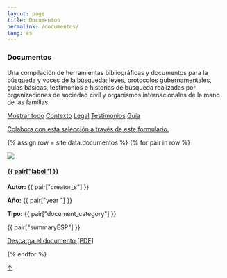 ```yaml
---
layout: page
title: Documentos
permalink: /documentos/
lang: es
---
```


<h3>Documentos</h3>

<div class="directorio">
<p class="intro">Una compilación de herramientas bibliográficas y documentos para la búsqueda y voces de la búsqueda; leyes, protocolos gubernamentales, guías básicas, testimonios e historias de búsqueda realizadas por organizaciones de sociedad civil y organismos internacionales de la mano de las familias.</p>
</div>

<div class="side">
  <a href="#" class="tag factive" data-filter="all">Mostrar todo</a>
  <a href="#" class="tag" data-filter=".Contexto">Contexto</a>
  <a href="#" class="tag" data-filter=".Legal">Legal</a>
  <a href="#" class="tag" data-filter=".Testimonios">Testimonios</a>
  <a href="#" class="tag" data-filter=".Guía">Guía</a>
  <p><a href="https://docs.google.com/forms/d/1wTp6beCzq-N1uyiQhD-_8LiB_5q0HnBOwEdxMI-kniM/edit" target="_blank">Colabora con esta selección a través de este formulario.</a></p>  
</div>

<div class="documentos">

{% assign row = site.data.documentos %}
{% for pair in row %}

<!--<div class="row animatable fadeInUp line {{ pair["etiqueta"] }}">-->
<div class="row docus {{ pair["etiqueta"] }}">

<div class="column">
  <img src="https://bulabe.com/buscadoras/documents_covers/doc{{pair["orden"]}}.png"/>
</div>
<div class="double-column">
  <h4><a href="{{ pair["source"] }}" target="_blank">{{ pair["label"] }}</a></h4>
  <p><strong>Autor:</strong> {{ pair["creator_s"] }}</p>
  <p><strong>Año:</strong> {{ pair["year "] }}</p>
  <p><strong>Tipo:</strong> {{ pair["document_category"] }}</p>
  <p>{{ pair["summaryESP"] }}</p>
  <p><a href="https://bulabe.com/buscadoras/documents_pdfs/doc{{pair["orden"]}}.pdf" target="_blank" class="web">Descarga el documento [PDF]</a></p>
</div>

</div><!-- row -->
{% endfor %}
</div><!-- card -->

<a href="#" id="top">↑</a>
